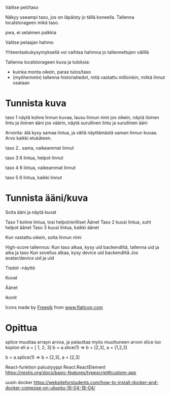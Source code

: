 

Valitse peli/taso

Näkyy useampi taso, jos on läpäisty jo tällä koneella.
Tallenna localstorageen mikä taso.

pwa, ei selaimen palkkia


Valitse pelaajan hahmo

Yhteenlaskukysymyksellä voi vaihtaa hahmoa jo tallennettujen välillä

Tallenna localstorageen kuva ja tuloksia: 
 - kuinka monta oikein, paras tulos/taso
 - (myöhemmin) tallenna  historiatiedot, mitä vastattu milloinkin,
   mitkä linnut osataan




# Tunnista kuva

taso 1 
näytä kolme linnun kuvaa, lausu linnun nimi
jos oikein, näytä iloinen lintu ja iloinen ääni
jos väärin, näytä surullinen lintu ja surullinen ääni

Arvonta: älä kysy samaa lintua, ja vältä näyttämästä saman linnun kuvaa.
Arvo kaikki etukäteen. 



taso 2.. sama, vaikeammat linnut

taso 3  6 lintua, helpot linnut

taso 4  6 lintua, vaikeammat linnut


taso 5  6 lintua, kaikki linnut



# Tunnista ääni/kuva

Soita ääni ja näytä kuvat

Taso 1 kolme lintua, tosi helpot/erilliset Äänet
Taso 2 kuusi lintua, suht helpot äänet
Taso 3 kuusi lintua, kaikki äänet

Kun vastattu oikein, soita linnun nimi




High-score tallennus:
Kun taso alkaa, kysy uid backendiltä, tallenna uid ja aika ja taso
Kun sovellus alkaa, kysy device uid backendiltä
Jos avatar/device uid ja uid




Tiedot -näyttö

Kuvat

Äänet

Ikonit
<div>Icons made by <a href="https://www.freepik.com" title="Freepik">Freepik</a> 
from <a href="https://www.flaticon.com/" title="Flaticon">www.flaticon.com</a></div>





# Opittua


splice muuttaa arrayn arvoa, ja palauttaa myös muuttuneen arvon
slice luo kopion
eli a = [ 1, 2, 3]
b = a.slice(1) => b = [2,3], a = [1,2,3]

b = a.splice(1) => b = [2,3], a = [2,3]


React-funktion paluutyyppi React.ReactElement
https://nextjs.org/docs/basic-features/typescript#custom-app


uusin docker 
https://websiteforstudents.com/how-to-install-docker-and-docker-compose-on-ubuntu-16-04-18-04/

